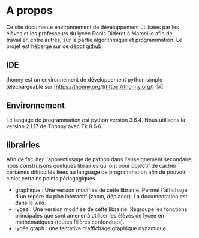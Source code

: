 # A propos
Ce site documente environnement de développement utilisées par les élèves et les professeurs du lycée Denis Diderot à Marseille afin de travailler, entre autres, sur la partie algorithmique et programmation. Le projet est hébergé sur ce dépot [github](https://github.com/cspaier/thonny).

## IDE
thonny est un environnement de développement python simple téléchargeable sur [https://thonny.org/](https://thonny.org/).
![](https://thonny.org/img/screenshot.png)

## Environnement
Le langage de programmation est python version 3.6.4. Nous utilisons la version 2.1.17 de Thonny avec Tk 8.6.6.


## librairies
Afin de faciliter l'apprentissage de python dans l'enseignement secondaire, nous construisons quelques librairies qui ont pour objectif de cacher certaines difficultés liées au language de programmation afin de pouvoir cibler certains points pédagogiques.

- graphique : Une version modifiée de cette librairie. Permet l'affichage d'un repère du plan intéractif (zoom, déplacer). La documentation est dans le wiki.
- lycee : Une version modifiée de cette librairie.  Regroupe les fonctions principales que sont amener à utiliser les 
élèves de lycée en mathématiques (toutes filières confondues).
- lycée graph : une tentative d'affichage graphique dynamique.
